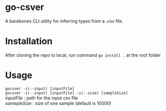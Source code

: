 # go-csver
A barebones CLI utility for inferring types from a .csv file.

# Installation
After cloning the repo to local, run command ```go install .``` at the root folder

# Usage 
`gocsver -i(--input) [inputFile]`  
`gocsver -i(--input) [inputFile] -s(--size) [sampleSize]`  
*inputFile* : path for the input csv file  
*samepleSize* : size of one sample (default is 10000)  
